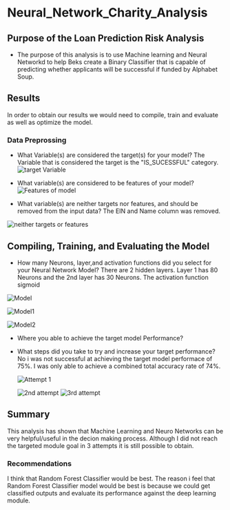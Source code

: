 # Neural_Network_Charity_Analysis

## Purpose of the Loan Prediction Risk Analysis
* The purpose of this analysis is to use Machine learning and Neural Networkd to help Beks create a Binary Classifier that is capable of predicting whether applicants will be successful if funded by Alphabet Soup. 

## Results
In order to obtain our results we would need to compile, train and evaluate as well as optimize the model.
### Data Preprossing

* What Variable(s) are considered the target(s) for your model?
  The Variable that is considered the target is the "IS_SUCESSFUL" category.
![target Variable](https://user-images.githubusercontent.com/96032255/169678444-966462d5-ff69-4eec-9dd1-83aa51811b5a.PNG)

* What variable(s) are considered to be features of your model?
![Features of model](https://user-images.githubusercontent.com/96032255/169678483-8625355d-eee5-4bbf-bb0a-d3eceb8700dd.PNG)

* What variable(s) are neither targets nor features, and should be removed from the input data?
  The EIN and Name column was removed.

![neither targets or features](https://user-images.githubusercontent.com/96032255/169678540-79a3b846-4444-4c99-a67e-48c27aa84d76.PNG)
## Compiling, Training, and Evaluating the Model
* How many Neurons, layer,and activation functions did you select for your Neural Network Model?
  There are 2 hidden layers. Layer 1 has 80 Neurons and the 2nd layer has 30 Neurons. The activation function sigmoid
  
![Model](https://user-images.githubusercontent.com/96032255/169680253-fe57ad2a-d4d9-4c97-9431-ec4edcfd1bb9.PNG)

![Model1](https://user-images.githubusercontent.com/96032255/169680336-3dc07d3e-213c-4e1e-9cb6-b566e134a874.PNG)

![Model2](https://user-images.githubusercontent.com/96032255/169680323-e1cfca11-6056-41b4-af12-bf5326bc187f.PNG)

* Where you able to achieve the target model Performance?
* What steps did you take to try and increase your target performance?
  No i was not successful at achieving  the target model performace of 75%. I was only able to achieve a combined total accuracy rate of 74%.
  
   ![Attempt 1](https://user-images.githubusercontent.com/96032255/169680893-16f6d28f-98ea-4845-870f-f1656b1c8da4.PNG)
   

  ![2nd attempt](https://user-images.githubusercontent.com/96032255/169680906-63ab6cf3-4c73-4190-803c-467257d6547b.PNG)
![3rd attempt](https://user-images.githubusercontent.com/96032255/169680911-abf94fc0-447e-44ee-be41-5750b9a1f213.PNG)

## Summary
  This analysis has shown that Machine Learning and Neuro Networks can be very helpful/useful in the decion making process. Although I did not reach the targeted module goal in 3 attempts it is still possible  to obtain.
  
  ### Recommendations
  I think that Random Forest Classifier would be best. The reason i feel that Random Forest Classifier model would be best is because we could get classified outputs and evaluate its performance against the deep learning module.
